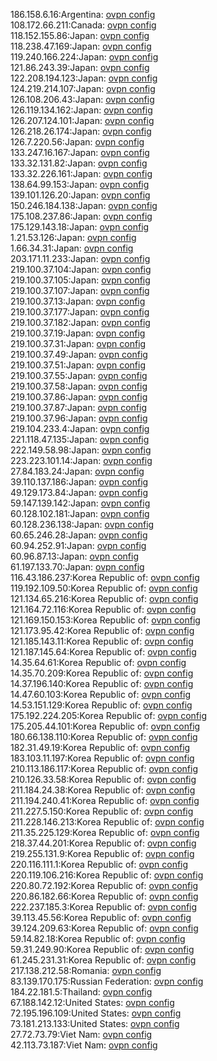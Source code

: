 186.158.6.16:Argentina: [ovpn config](vpn/186_158_6_16.ovpn)  
108.172.66.211:Canada: [ovpn config](vpn/108_172_66_211.ovpn)  
118.152.155.86:Japan: [ovpn config](vpn/118_152_155_86.ovpn)  
118.238.47.169:Japan: [ovpn config](vpn/118_238_47_169.ovpn)  
119.240.166.224:Japan: [ovpn config](vpn/119_240_166_224.ovpn)  
121.86.243.39:Japan: [ovpn config](vpn/121_86_243_39.ovpn)  
122.208.194.123:Japan: [ovpn config](vpn/122_208_194_123.ovpn)  
124.219.214.107:Japan: [ovpn config](vpn/124_219_214_107.ovpn)  
126.108.206.43:Japan: [ovpn config](vpn/126_108_206_43.ovpn)  
126.119.134.162:Japan: [ovpn config](vpn/126_119_134_162.ovpn)  
126.207.124.101:Japan: [ovpn config](vpn/126_207_124_101.ovpn)  
126.218.26.174:Japan: [ovpn config](vpn/126_218_26_174.ovpn)  
126.7.220.56:Japan: [ovpn config](vpn/126_7_220_56.ovpn)  
133.247.16.167:Japan: [ovpn config](vpn/133_247_16_167.ovpn)  
133.32.131.82:Japan: [ovpn config](vpn/133_32_131_82.ovpn)  
133.32.226.161:Japan: [ovpn config](vpn/133_32_226_161.ovpn)  
138.64.99.153:Japan: [ovpn config](vpn/138_64_99_153.ovpn)  
139.101.126.20:Japan: [ovpn config](vpn/139_101_126_20.ovpn)  
150.246.184.138:Japan: [ovpn config](vpn/150_246_184_138.ovpn)  
175.108.237.86:Japan: [ovpn config](vpn/175_108_237_86.ovpn)  
175.129.143.18:Japan: [ovpn config](vpn/175_129_143_18.ovpn)  
1.21.53.126:Japan: [ovpn config](vpn/1_21_53_126.ovpn)  
1.66.34.31:Japan: [ovpn config](vpn/1_66_34_31.ovpn)  
203.171.11.233:Japan: [ovpn config](vpn/203_171_11_233.ovpn)  
219.100.37.104:Japan: [ovpn config](vpn/219_100_37_104.ovpn)  
219.100.37.105:Japan: [ovpn config](vpn/219_100_37_105.ovpn)  
219.100.37.107:Japan: [ovpn config](vpn/219_100_37_107.ovpn)  
219.100.37.13:Japan: [ovpn config](vpn/219_100_37_13.ovpn)  
219.100.37.177:Japan: [ovpn config](vpn/219_100_37_177.ovpn)  
219.100.37.182:Japan: [ovpn config](vpn/219_100_37_182.ovpn)  
219.100.37.19:Japan: [ovpn config](vpn/219_100_37_19.ovpn)  
219.100.37.31:Japan: [ovpn config](vpn/219_100_37_31.ovpn)  
219.100.37.49:Japan: [ovpn config](vpn/219_100_37_49.ovpn)  
219.100.37.51:Japan: [ovpn config](vpn/219_100_37_51.ovpn)  
219.100.37.55:Japan: [ovpn config](vpn/219_100_37_55.ovpn)  
219.100.37.58:Japan: [ovpn config](vpn/219_100_37_58.ovpn)  
219.100.37.86:Japan: [ovpn config](vpn/219_100_37_86.ovpn)  
219.100.37.87:Japan: [ovpn config](vpn/219_100_37_87.ovpn)  
219.100.37.96:Japan: [ovpn config](vpn/219_100_37_96.ovpn)  
219.104.233.4:Japan: [ovpn config](vpn/219_104_233_4.ovpn)  
221.118.47.135:Japan: [ovpn config](vpn/221_118_47_135.ovpn)  
222.149.58.98:Japan: [ovpn config](vpn/222_149_58_98.ovpn)  
223.223.101.14:Japan: [ovpn config](vpn/223_223_101_14.ovpn)  
27.84.183.24:Japan: [ovpn config](vpn/27_84_183_24.ovpn)  
39.110.137.186:Japan: [ovpn config](vpn/39_110_137_186.ovpn)  
49.129.173.84:Japan: [ovpn config](vpn/49_129_173_84.ovpn)  
59.147.139.142:Japan: [ovpn config](vpn/59_147_139_142.ovpn)  
60.128.102.181:Japan: [ovpn config](vpn/60_128_102_181.ovpn)  
60.128.236.138:Japan: [ovpn config](vpn/60_128_236_138.ovpn)  
60.65.246.28:Japan: [ovpn config](vpn/60_65_246_28.ovpn)  
60.94.252.91:Japan: [ovpn config](vpn/60_94_252_91.ovpn)  
60.96.87.13:Japan: [ovpn config](vpn/60_96_87_13.ovpn)  
61.197.133.70:Japan: [ovpn config](vpn/61_197_133_70.ovpn)  
116.43.186.237:Korea Republic of: [ovpn config](vpn/116_43_186_237.ovpn)  
119.192.109.50:Korea Republic of: [ovpn config](vpn/119_192_109_50.ovpn)  
121.134.65.216:Korea Republic of: [ovpn config](vpn/121_134_65_216.ovpn)  
121.164.72.116:Korea Republic of: [ovpn config](vpn/121_164_72_116.ovpn)  
121.169.150.153:Korea Republic of: [ovpn config](vpn/121_169_150_153.ovpn)  
121.173.95.42:Korea Republic of: [ovpn config](vpn/121_173_95_42.ovpn)  
121.185.143.11:Korea Republic of: [ovpn config](vpn/121_185_143_11.ovpn)  
121.187.145.64:Korea Republic of: [ovpn config](vpn/121_187_145_64.ovpn)  
14.35.64.61:Korea Republic of: [ovpn config](vpn/14_35_64_61.ovpn)  
14.35.70.209:Korea Republic of: [ovpn config](vpn/14_35_70_209.ovpn)  
14.37.196.140:Korea Republic of: [ovpn config](vpn/14_37_196_140.ovpn)  
14.47.60.103:Korea Republic of: [ovpn config](vpn/14_47_60_103.ovpn)  
14.53.151.129:Korea Republic of: [ovpn config](vpn/14_53_151_129.ovpn)  
175.192.224.205:Korea Republic of: [ovpn config](vpn/175_192_224_205.ovpn)  
175.205.44.101:Korea Republic of: [ovpn config](vpn/175_205_44_101.ovpn)  
180.66.138.110:Korea Republic of: [ovpn config](vpn/180_66_138_110.ovpn)  
182.31.49.19:Korea Republic of: [ovpn config](vpn/182_31_49_19.ovpn)  
183.103.11.197:Korea Republic of: [ovpn config](vpn/183_103_11_197.ovpn)  
210.113.186.117:Korea Republic of: [ovpn config](vpn/210_113_186_117.ovpn)  
210.126.33.58:Korea Republic of: [ovpn config](vpn/210_126_33_58.ovpn)  
211.184.24.38:Korea Republic of: [ovpn config](vpn/211_184_24_38.ovpn)  
211.194.240.41:Korea Republic of: [ovpn config](vpn/211_194_240_41.ovpn)  
211.227.5.150:Korea Republic of: [ovpn config](vpn/211_227_5_150.ovpn)  
211.228.146.213:Korea Republic of: [ovpn config](vpn/211_228_146_213.ovpn)  
211.35.225.129:Korea Republic of: [ovpn config](vpn/211_35_225_129.ovpn)  
218.37.44.201:Korea Republic of: [ovpn config](vpn/218_37_44_201.ovpn)  
219.255.131.9:Korea Republic of: [ovpn config](vpn/219_255_131_9.ovpn)  
220.116.111.1:Korea Republic of: [ovpn config](vpn/220_116_111_1.ovpn)  
220.119.106.216:Korea Republic of: [ovpn config](vpn/220_119_106_216.ovpn)  
220.80.72.192:Korea Republic of: [ovpn config](vpn/220_80_72_192.ovpn)  
220.86.182.66:Korea Republic of: [ovpn config](vpn/220_86_182_66.ovpn)  
222.237.185.3:Korea Republic of: [ovpn config](vpn/222_237_185_3.ovpn)  
39.113.45.56:Korea Republic of: [ovpn config](vpn/39_113_45_56.ovpn)  
39.124.209.63:Korea Republic of: [ovpn config](vpn/39_124_209_63.ovpn)  
59.14.82.18:Korea Republic of: [ovpn config](vpn/59_14_82_18.ovpn)  
59.31.249.90:Korea Republic of: [ovpn config](vpn/59_31_249_90.ovpn)  
61.245.231.31:Korea Republic of: [ovpn config](vpn/61_245_231_31.ovpn)  
217.138.212.58:Romania: [ovpn config](vpn/217_138_212_58.ovpn)  
83.139.170.175:Russian Federation: [ovpn config](vpn/83_139_170_175.ovpn)  
184.22.181.5:Thailand: [ovpn config](vpn/184_22_181_5.ovpn)  
67.188.142.12:United States: [ovpn config](vpn/67_188_142_12.ovpn)  
72.195.196.109:United States: [ovpn config](vpn/72_195_196_109.ovpn)  
73.181.213.133:United States: [ovpn config](vpn/73_181_213_133.ovpn)  
27.72.73.79:Viet Nam: [ovpn config](vpn/27_72_73_79.ovpn)  
42.113.73.187:Viet Nam: [ovpn config](vpn/42_113_73_187.ovpn)  
